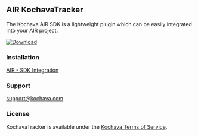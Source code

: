## AIR KochavaTracker
The Kochava AIR SDK is a lightweight plugin which can be easily integrated into your AIR project.

[![Download](https://img.shields.io/github/v/release/Kochava/AIR-KochavaTracker-Releases?include_prereleases&sort=semver)](https://github.com/Kochava/AIR-KochavaTracker-Releases/releases)

### Installation
[AIR - SDK Integration](https://support.kochava.com/sdk-integration/adobe-air-sdk-integration/)

### Support
support@kochava.com

### License
KochavaTracker is available under the [Kochava Terms of Service](https://www.kochava.com/terms-of-service/).

